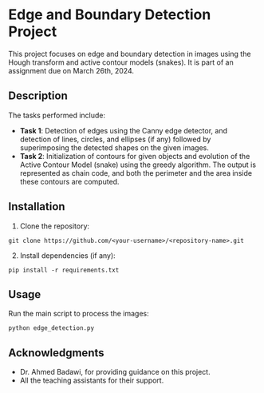 # Edge and Boundary Detection Project
This project focuses on edge and boundary detection in images using the Hough transform and active contour models (snakes). It is part of an assignment due on March 26th, 2024.



## Description
The tasks performed include:
- **Task 1**: Detection of edges using the Canny edge detector, and detection of lines, circles, and ellipses (if any) followed by superimposing the detected shapes on the given images.
- **Task 2**: Initialization of contours for given objects and evolution of the Active Contour Model (snake) using the greedy algorithm. The output is represented as chain code, and both the perimeter and the area inside these contours are computed.



## Installation
1. Clone the repository:
```
git clone https://github.com/<your-username>/<repository-name>.git
```

2. Install dependencies (if any):
```
pip install -r requirements.txt
```



## Usage
Run the main script to process the images:
```
python edge_detection.py
```


## Acknowledgments
- Dr. Ahmed Badawi, for providing guidance on this project.
- All the teaching assistants for their support.